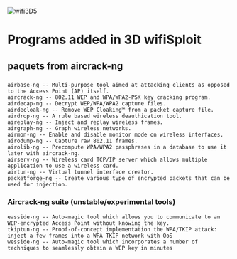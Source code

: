![wifi3D5](https://user-images.githubusercontent.com/59021489/80869872-1c440880-8ca3-11ea-9182-5743a2a02e2d.jpg)
# Programs added in 3D wifiSploit
## paquets from aircrack-ng
###
    airbase-ng -- Multi-purpose tool aimed at attacking clients as opposed to the Access Point (AP) itself.
    aircrack-ng -- 802.11 WEP and WPA/WPA2-PSK key cracking program.
    airdecap-ng -- Decrypt WEP/WPA/WPA2 capture files.
    airdecloak-ng -- Remove WEP Cloaking™ from a packet capture file.
    airdrop-ng -- A rule based wireless deauthication tool.
    aireplay-ng -- Inject and replay wireless frames.
    airgraph-ng -- Graph wireless networks.
    airmon-ng -- Enable and disable monitor mode on wireless interfaces.
    airodump-ng -- Capture raw 802.11 frames.
    airolib-ng -- Precompute WPA/WPA2 passphrases in a database to use it later with aircrack-ng.
    airserv-ng -- Wireless card TCP/IP server which allows multiple application to use a wireless card.
    airtun-ng -- Virtual tunnel interface creator.
    packetforge-ng -- Create various type of encrypted packets that can be used for injection.
### Aircrack-ng suite (unstable/experimental tools)
    easside-ng -- Auto-magic tool which allows you to communicate to an WEP-encrypted Access Point without knowing the key.
    tkiptun-ng -- Proof-of-concept implementation the WPA/TKIP attack: inject a few frames into a WPA TKIP network with QoS
    wesside-ng -- Auto-magic tool which incorporates a number of techniques to seamlessly obtain a WEP key in minutes
